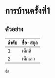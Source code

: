# การบ้านครั้งที่1

## ตัวอย่าง

ลำดับ | ชื่อ-สกุล
-----|-------
1    | เด็กดี
2    | เด็กเลว



:+1:
